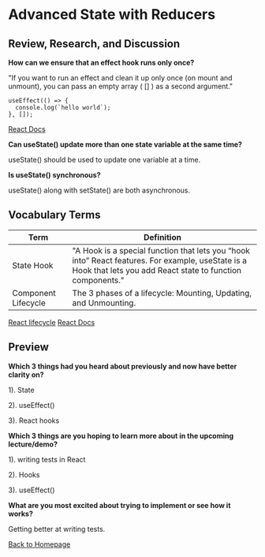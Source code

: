 # Advanced State with Reducers

## Review, Research, and Discussion

**How can we ensure that an effect hook runs only once?**

"If you want to run an effect and clean it up only once (on mount and unmount), you can pass an empty array ( [] ) as a second argument."

```
useEffect(() => {
  console.log(`hello world`);
}, []);
```

[React Docs](https://reactjs.org/docs/hooks-effect.html#:~:text=If%20you%20want%20to%20run,never%20needs%20to%20re%2Drun.)

**Can useState() update more than one state variable at the same time?**

useState() should be used to update one variable at a time. 

**Is useState() synchronous?**

useState() along with setState() are both asynchronous.

## Vocabulary Terms

| Term      | Definition |
| ----------- | ----------- |
| State Hook    |  "A Hook is a special function that lets you “hook into” React features. For example, useState is a Hook that lets you add React state to function components." |
| Component Lifecycle    | The 3 phases of a lifecycle: Mounting, Updating, and Unmounting. |

[React lifecycle](https://www.w3schools.com/react/react_lifecycle.asp)
[React Docs](https://reactjs.org/docs/hooks-state.html)

## Preview

**Which 3 things had you heard about previously and now have better clarity on?**

1). State

2). useEffect()

3). React hooks

**Which 3 things are you hoping to learn more about in the upcoming lecture/demo?**

1). writing tests in React

2). Hooks

3). useEffect()

**What are you most excited about trying to implement or see how it works?**

Getting better at writing tests.  


[Back to Homepage](../README.md)